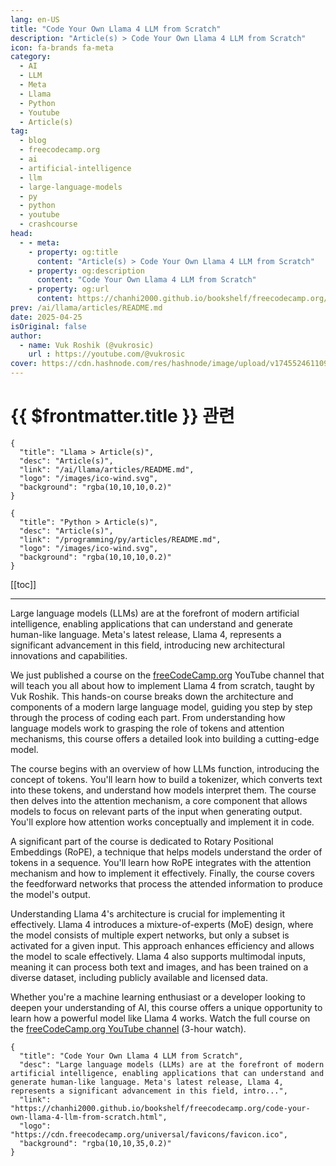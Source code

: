 ```yaml
---
lang: en-US
title: "Code Your Own Llama 4 LLM from Scratch"
description: "Article(s) > Code Your Own Llama 4 LLM from Scratch"
icon: fa-brands fa-meta
category:
  - AI
  - LLM
  - Meta
  - Llama
  - Python
  - Youtube
  - Article(s)
tag:
  - blog
  - freecodecamp.org
  - ai
  - artificial-intelligence
  - llm
  - large-language-models
  - py
  - python
  - youtube
  - crashcourse
head:
  - - meta:
    - property: og:title
      content: "Article(s) > Code Your Own Llama 4 LLM from Scratch"
    - property: og:description
      content: "Code Your Own Llama 4 LLM from Scratch"
    - property: og:url
      content: https://chanhi2000.github.io/bookshelf/freecodecamp.org/code-your-own-llama-4-llm-from-scratch.html
prev: /ai/llama/articles/README.md
date: 2025-04-25
isOriginal: false
author:
  - name: Vuk Roshik (@vukrosic)
    url : https://youtube.com/@vukrosic
cover: https://cdn.hashnode.com/res/hashnode/image/upload/v1745524611092/1d8941fe-1797-4a24-a294-91505999489e.png
---
```


# {{ $frontmatter.title }} 관련

```component VPCard
{
  "title": "Llama > Article(s)",
  "desc": "Article(s)",
  "link": "/ai/llama/articles/README.md",
  "logo": "/images/ico-wind.svg",
  "background": "rgba(10,10,10,0.2)"
}
```

```component VPCard
{
  "title": "Python > Article(s)",
  "desc": "Article(s)",
  "link": "/programming/py/articles/README.md",
  "logo": "/images/ico-wind.svg",
  "background": "rgba(10,10,10,0.2)"
}
```

[[toc]]

---

<SiteInfo
  name="Code Your Own Llama 4 LLM from Scratch"
  desc="Large language models (LLMs) are at the forefront of modern artificial intelligence, enabling applications that can understand and generate human-like language. Meta's latest release, Llama 4, represents a significant advancement in this field, intro..."
  url="https://freecodecamp.org/news/code-your-own-llama-4-llm-from-scratch"
  logo="https://cdn.freecodecamp.org/universal/favicons/favicon.ico"
  preview="https://cdn.hashnode.com/res/hashnode/image/upload/v1745524611092/1d8941fe-1797-4a24-a294-91505999489e.png"/>

Large language models (LLMs) are at the forefront of modern artificial intelligence, enabling applications that can understand and generate human-like language. Meta's latest release, Llama 4, represents a significant advancement in this field, introducing new architectural innovations and capabilities.

We just published a course on the [<FontIcon icon="fa-brands fa-free-code-camp"/>freeCodeCamp.org](http://freeCodeCamp.org) YouTube channel that will teach you all about how to implement Llama 4 from scratch, taught by Vuk Roshik. This hands-on course breaks down the architecture and components of a modern large language model, guiding you step by step through the process of coding each part. From understanding how language models work to grasping the role of tokens and attention mechanisms, this course offers a detailed look into building a cutting-edge model.

The course begins with an overview of how LLMs function, introducing the concept of tokens. You'll learn how to build a tokenizer, which converts text into these tokens, and understand how models interpret them. The course then delves into the attention mechanism, a core component that allows models to focus on relevant parts of the input when generating output. You'll explore how attention works conceptually and implement it in code.

A significant part of the course is dedicated to Rotary Positional Embeddings (RoPE), a technique that helps models understand the order of tokens in a sequence. You'll learn how RoPE integrates with the attention mechanism and how to implement it effectively. Finally, the course covers the feedforward networks that process the attended information to produce the model's output.

Understanding Llama 4's architecture is crucial for implementing it effectively. Llama 4 introduces a mixture-of-experts (MoE) design, where the model consists of multiple expert networks, but only a subset is activated for a given input. This approach enhances efficiency and allows the model to scale effectively. Llama 4 also supports multimodal inputs, meaning it can process both text and images, and has been trained on a diverse dataset, including publicly available and licensed data.

Whether you're a machine learning enthusiast or a developer looking to deepen your understanding of AI, this course offers a unique opportunity to learn how a powerful model like Llama 4 works. Watch the full course on the [freeCodeCamp.org YouTube channel](https://youtu.be/biveB0gOlak) (3-hour watch).

<VidStack src="youtube/biveB0gOlak" />

<!-- TODO: add ARTICLE CARD -->
```component VPCard
{
  "title": "Code Your Own Llama 4 LLM from Scratch",
  "desc": "Large language models (LLMs) are at the forefront of modern artificial intelligence, enabling applications that can understand and generate human-like language. Meta's latest release, Llama 4, represents a significant advancement in this field, intro...",
  "link": "https://chanhi2000.github.io/bookshelf/freecodecamp.org/code-your-own-llama-4-llm-from-scratch.html",
  "logo": "https://cdn.freecodecamp.org/universal/favicons/favicon.ico",
  "background": "rgba(10,10,35,0.2)"
}
```
